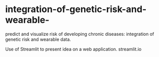 # integration-of-genetic-risk-and-wearable-
predict and visualize risk of developing chronic diseases: integration of genetic risk and wearable data.

Use of Streamlit to present idea on a web application. streamlit.io
